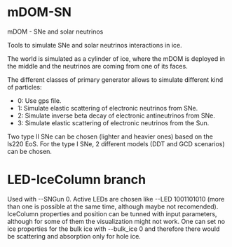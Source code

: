 # mDOM-SN
mDOM - SNe and solar neutrinos

Tools to simulate SNe and solar neutrinos interactions in ice. 

The world is simulated as a cylinder of ice, where the mDOM is deployed in the middle and the neutrinos are coming from one of its faces.

The different classes of primary generator allows to simulate different kind of particles:
- 0: Use gps file.
- 1: Simulate elastic scattering of electronic neutrinos from SNe.
- 2: Simulate inverse beta decay of electronic antineutrinos from SNe.
- 3: Simulate elastic scattering of electronic neutrinos from the Sun.

Two type II SNe can be chosen (lighter and heavier ones) based on the ls220 EoS. For the type I SNe, 2 different models (DDT and GCD scenarios) can be chosen.

# LED-IceColumn branch

Used with --SNGun 0. 
Active LEDs are chosen like --LED 1001101010 (more than one is possible at the same time, although maybe not recomended).
IceColumn properties and position can be tunned with input parameters, although for some of them the visualization might not work. One can set no ice properties for the bulk ice with --bulk_ice 0 and therefore there would be scattering and absorption only for hole ice.

